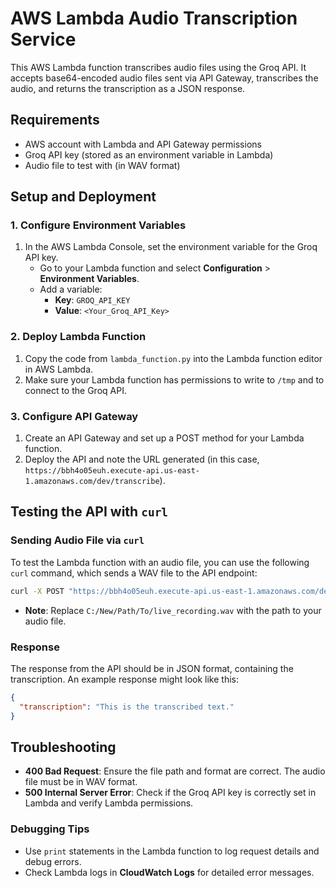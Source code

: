 
# AWS Lambda Audio Transcription Service

This AWS Lambda function transcribes audio files using the Groq API. It accepts base64-encoded audio files sent via API Gateway, transcribes the audio, and returns the transcription as a JSON response.

## Requirements

- AWS account with Lambda and API Gateway permissions
- Groq API key (stored as an environment variable in Lambda)
- Audio file to test with (in WAV format)

## Setup and Deployment

### 1. Configure Environment Variables
1. In the AWS Lambda Console, set the environment variable for the Groq API key.
    - Go to your Lambda function and select **Configuration** > **Environment Variables**.
    - Add a variable:
      - **Key**: `GROQ_API_KEY`
      - **Value**: `<Your_Groq_API_Key>`

### 2. Deploy Lambda Function
1. Copy the code from `lambda_function.py` into the Lambda function editor in AWS Lambda.
2. Make sure your Lambda function has permissions to write to `/tmp` and to connect to the Groq API.

### 3. Configure API Gateway
1. Create an API Gateway and set up a POST method for your Lambda function.
2. Deploy the API and note the URL generated (in this case, `https://bbh4o05euh.execute-api.us-east-1.amazonaws.com/dev/transcribe`).

## Testing the API with `curl`

### Sending Audio File via `curl`

To test the Lambda function with an audio file, you can use the following `curl` command, which sends a WAV file to the API endpoint:

```bash
curl -X POST "https://bbh4o05euh.execute-api.us-east-1.amazonaws.com/dev/transcribe"      -H "Content-Type: audio/wav"      --data-binary "@C:/New/Path/To/live_recording.wav"
```

- **Note**: Replace `C:/New/Path/To/live_recording.wav` with the path to your audio file.

### Response

The response from the API should be in JSON format, containing the transcription. An example response might look like this:

```json
{
  "transcription": "This is the transcribed text."
}
```

## Troubleshooting

- **400 Bad Request**: Ensure the file path and format are correct. The audio file must be in WAV format.
- **500 Internal Server Error**: Check if the Groq API key is correctly set in Lambda and verify Lambda permissions.

### Debugging Tips
- Use `print` statements in the Lambda function to log request details and debug errors.
- Check Lambda logs in **CloudWatch Logs** for detailed error messages.

